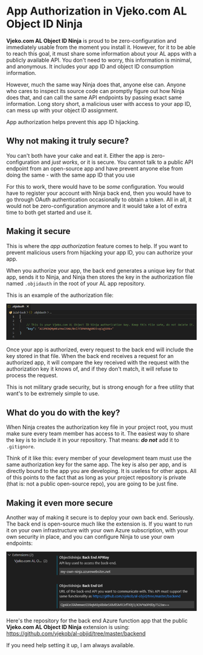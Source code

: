 # App Authorization in Vjeko.com AL Object ID Ninja

**Vjeko.com AL Object ID Ninja** is proud to be zero-configuration and immediately usable from the moment you install
it. However, for it to be able to reach this goal, it must share some information about your AL apps with a publicly
available API. You don't need to worry, this information is minimal, and anonymous. It includes your app ID and object
ID consumption information.

However, much the same way Ninja does that, anyone else can. Anyone who cares to inspect its source code can
promptly figure out how Ninja does that, and can call the same API endpoints by passing exact same information.
Long story short, a malicious user with access to your app ID, can mess up with your object ID assignment.

App authorization helps prevent this app ID hijacking.

## Why not making it truly secure?

You can't both have your cake and eat it. Either the app is zero-configuration and *just works*, or it is secure. You
cannot talk to a public API endpoint from an open-source app and have prevent anyone else from doing the same - with
the same app ID that you use

For this to work, there would have to be *some* configuration. You would have to register your account with Ninja
back end, then you would have to go through OAuth authentication occasionally to obtain a token. All in all, it would
not be zero-configuration anymore and it would take a lot of extra time to both get started and use it.

## Making it secure

This is where the *app authorization* feature comes to help. If you want to prevent malicious users from hijacking
your app ID, you can authorize your app.

When you authorize your app, the back end generates a unique key for that app, sends it to Ninja, and Ninja
then stores the key in the authorization file named `.objidauth` in the root of your AL app repository.

This is an example of the authorization file:

![Authorization key example](./images/authorization-key.png)

Once your app is authorized, every request to the back end will include the key stored in that file. When the back
end receives a request for an authorized app, it will compare the key received with the request with the authorization
key it knows of, and if they don't match, it will refuse to process the request.

This is not military grade security, but is strong enough for a free utility that want's to be extremely simple to use.

## What do you do with the key?

When Ninja creates the authorization key file in your project root, you must make sure every team member has access to
it. The easiest way to share the key is to include it in your repository. That means: ***do not*** add it to
`.gitignore`.

Think of it like this: every member of your development team must use the same authorization key for the same app. The
key is also per app, and is directly bound to the app you are developing. It is useless for other apps. All of this
points to the fact that as long as your project repository is private (that is: not a public open-source repo), you
are going to be just fine.

## Making it even more secure

Another way of making it secure is to deploy your own back end. Seriously. The back end is open-source much like the
extension is. If you want to run it on your own infrastructure with your own Azure subscription, with your own security
in place, and you can configure Ninja to use your own endpoints:

![Configuration of own Azure function back end](./images/settings-own-back-end.png)

Here's the repository for the back end Azure function app that the public **Vjeko.com AL Object ID Ninja** extension is
using: https://github.com/vjekob/al-objid/tree/master/backend

If you need help setting it up, I am always available.
